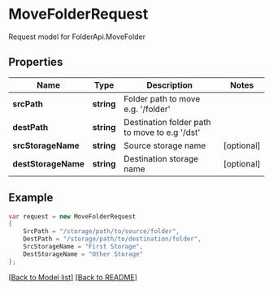 
# MoveFolderRequest

Request model for FolderApi.MoveFolder

## Properties

Name | Type | Description  | Notes
------------- | ------------- | ------------- | -------------
**srcPath** |**string**|Folder path to move e.g. '/folder' |
**destPath** |**string**|Destination folder path to move to e.g '/dst' |
**srcStorageName** |**string**|Source storage name |[optional] 
**destStorageName** |**string**|Destination storage name |[optional] 

## Example
```csharp
var request = new MoveFolderRequest
{ 
    SrcPath = "/storage/path/to/source/folder",
    DestPath = "/storage/path/to/destination/folder",
    SrcStorageName = "First Storage",
    DestStorageName = "Other Storage"
};
```

[[Back to Model list]](Models.md) [[Back to README]](README.md)

